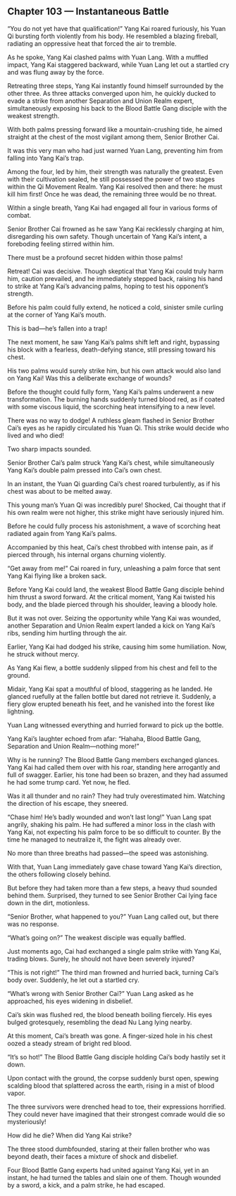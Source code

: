 ## Chapter 103 — Instantaneous Battle

“You do not yet have that qualification!” Yang Kai roared furiously, his Yuan Qi bursting forth violently from his body. He resembled a blazing fireball, radiating an oppressive heat that forced the air to tremble.

As he spoke, Yang Kai clashed palms with Yuan Lang. With a muffled impact, Yang Kai staggered backward, while Yuan Lang let out a startled cry and was flung away by the force.

Retreating three steps, Yang Kai instantly found himself surrounded by the other three. As three attacks converged upon him, he quickly ducked to evade a strike from another Separation and Union Realm expert, simultaneously exposing his back to the Blood Battle Gang disciple with the weakest strength.

With both palms pressing forward like a mountain-crushing tide, he aimed straight at the chest of the most vigilant among them, Senior Brother Cai.

It was this very man who had just warned Yuan Lang, preventing him from falling into Yang Kai’s trap.

Among the four, led by him, their strength was naturally the greatest. Even with their cultivation sealed, he still possessed the power of two stages within the Qi Movement Realm. Yang Kai resolved then and there: he must kill him first! Once he was dead, the remaining three would be no threat.

Within a single breath, Yang Kai had engaged all four in various forms of combat.

Senior Brother Cai frowned as he saw Yang Kai recklessly charging at him, disregarding his own safety. Though uncertain of Yang Kai’s intent, a foreboding feeling stirred within him.

There must be a profound secret hidden within those palms!

Retreat! Cai was decisive. Though skeptical that Yang Kai could truly harm him, caution prevailed, and he immediately stepped back, raising his hand to strike at Yang Kai’s advancing palms, hoping to test his opponent’s strength.

Before his palm could fully extend, he noticed a cold, sinister smile curling at the corner of Yang Kai’s mouth.

This is bad—he’s fallen into a trap!

The next moment, he saw Yang Kai’s palms shift left and right, bypassing his block with a fearless, death-defying stance, still pressing toward his chest.

His two palms would surely strike him, but his own attack would also land on Yang Kai! Was this a deliberate exchange of wounds?

Before the thought could fully form, Yang Kai’s palms underwent a new transformation. The burning hands suddenly turned blood red, as if coated with some viscous liquid, the scorching heat intensifying to a new level.

There was no way to dodge! A ruthless gleam flashed in Senior Brother Cai’s eyes as he rapidly circulated his Yuan Qi. This strike would decide who lived and who died!

Two sharp impacts sounded.

Senior Brother Cai’s palm struck Yang Kai’s chest, while simultaneously Yang Kai’s double palm pressed into Cai’s own chest.

In an instant, the Yuan Qi guarding Cai’s chest roared turbulently, as if his chest was about to be melted away.

This young man’s Yuan Qi was incredibly pure! Shocked, Cai thought that if his own realm were not higher, this strike might have seriously injured him.

Before he could fully process his astonishment, a wave of scorching heat radiated again from Yang Kai’s palms.

Accompanied by this heat, Cai’s chest throbbed with intense pain, as if pierced through, his internal organs churning violently.

“Get away from me!” Cai roared in fury, unleashing a palm force that sent Yang Kai flying like a broken sack.

Before Yang Kai could land, the weakest Blood Battle Gang disciple behind him thrust a sword forward. At the critical moment, Yang Kai twisted his body, and the blade pierced through his shoulder, leaving a bloody hole.

But it was not over. Seizing the opportunity while Yang Kai was wounded, another Separation and Union Realm expert landed a kick on Yang Kai’s ribs, sending him hurtling through the air.

Earlier, Yang Kai had dodged his strike, causing him some humiliation. Now, he struck without mercy.

As Yang Kai flew, a bottle suddenly slipped from his chest and fell to the ground.

Midair, Yang Kai spat a mouthful of blood, staggering as he landed. He glanced ruefully at the fallen bottle but dared not retrieve it. Suddenly, a fiery glow erupted beneath his feet, and he vanished into the forest like lightning.

Yuan Lang witnessed everything and hurried forward to pick up the bottle.

Yang Kai’s laughter echoed from afar: “Hahaha, Blood Battle Gang, Separation and Union Realm—nothing more!”

Why is he running? The Blood Battle Gang members exchanged glances. Yang Kai had called them over with his roar, standing here arrogantly and full of swagger. Earlier, his tone had been so brazen, and they had assumed he had some trump card. Yet now, he fled.

Was it all thunder and no rain? They had truly overestimated him. Watching the direction of his escape, they sneered.

“Chase him! He’s badly wounded and won’t last long!” Yuan Lang spat angrily, shaking his palm. He had suffered a minor loss in the clash with Yang Kai, not expecting his palm force to be so difficult to counter. By the time he managed to neutralize it, the fight was already over.

No more than three breaths had passed—the speed was astonishing.

With that, Yuan Lang immediately gave chase toward Yang Kai’s direction, the others following closely behind.

But before they had taken more than a few steps, a heavy thud sounded behind them. Surprised, they turned to see Senior Brother Cai lying face down in the dirt, motionless.

“Senior Brother, what happened to you?” Yuan Lang called out, but there was no response.

“What’s going on?” The weakest disciple was equally baffled.

Just moments ago, Cai had exchanged a single palm strike with Yang Kai, trading blows. Surely, he should not have been severely injured?

“This is not right!” The third man frowned and hurried back, turning Cai’s body over. Suddenly, he let out a startled cry.

“What’s wrong with Senior Brother Cai?” Yuan Lang asked as he approached, his eyes widening in disbelief.

Cai’s skin was flushed red, the blood beneath boiling fiercely. His eyes bulged grotesquely, resembling the dead Nu Lang lying nearby.

At this moment, Cai’s breath was gone. A finger-sized hole in his chest oozed a steady stream of bright red blood.

“It’s so hot!” The Blood Battle Gang disciple holding Cai’s body hastily set it down.

Upon contact with the ground, the corpse suddenly burst open, spewing scalding blood that splattered across the earth, rising in a mist of blood vapor.

The three survivors were drenched head to toe, their expressions horrified. They could never have imagined that their strongest comrade would die so mysteriously!

How did he die? When did Yang Kai strike?

The three stood dumbfounded, staring at their fallen brother who was beyond death, their faces a mixture of shock and disbelief.

Four Blood Battle Gang experts had united against Yang Kai, yet in an instant, he had turned the tables and slain one of them. Though wounded by a sword, a kick, and a palm strike, he had escaped.